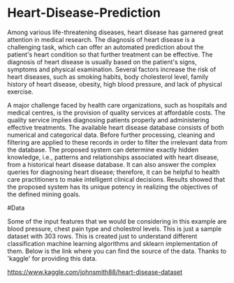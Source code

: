 # Heart-Disease-Prediction
Among various life-threatening diseases, heart disease has garnered great attention in medical research. The diagnosis of heart disease is a challenging task, which can offer an automated prediction about the patient's heart condition so that further treatment can be effective. The diagnosis of heart disease is usually based on the patient's signs, symptoms and physical examination. Several factors increase the risk of heart diseases, such as smoking habits, body cholesterol level, family history of heart disease, obesity, high blood pressure, and lack of physical exercise.


A major challenge faced by health care organizations, such as hospitals and medical centres, is the provision of quality services at affordable costs. The quality service implies diagnosing patients properly and administering effective treatments. The available heart disease database consists of both numerical and categorical data. Before further processing, cleaning and filtering are applied to these records in order to filter the irrelevant data from the database. The proposed system can determine exactly hidden knowledge, i.e., patterns and relationships associated with heart disease, from a historical heart disease database. It can also answer the complex queries for diagnosing heart disease; therefore, it can be helpful to health care practitioners to make intelligent clinical decisions. Results showed that the proposed system has its unique potency in realizing the objectives of the defined mining goals.

#Data

Some of the input features that we would be considering in this example are blood pressure, chest pain type and cholestrol levels. This is just a sample dataset with 303 rows. This is created just to understand different classification machine learning algorithms and sklearn implementation of them. Below is the link where you can find the source of the data. Thanks to 'kaggle' for providing this data.

https://www.kaggle.com/johnsmith88/heart-disease-dataset
